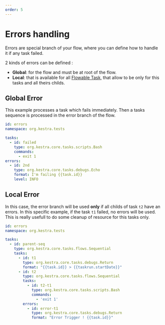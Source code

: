 ```yaml
---
order: 5
---
```

# Errors handling
Errors are special branch of your flow, where you can define how to handle it if any task failed.

2 kinds of errors can be defined : 
* **Global**: for the flow and must be at root of the flow.
* **Local**: that is available for all [Flowable Task](../flowable), that allow to be only for this tasks and all theirs childs.


## Global Error

This example processes a task which fails immediately. Then a tasks sequence is processed in the error branch of the flow.

```yaml
id: errors
namespace: org.kestra.tests

tasks:
  - id: failed
    type: org.kestra.core.tasks.scripts.Bash
    commands:
      - exit 1
errors:
  - id: 2nd
    type: org.kestra.core.tasks.debugs.Echo
    format: I'm failing {{task.id}}
    level: INFO
```


## Local Error

In this case, the error branch will be used **only** if all childs of task `t2` have an errors. 
In this specific example, if the task `t1` failed, no errors will be used. This is really usefull to do some cleanup of resource for this tasks only. 

```yaml
id: errors
namespace: org.kestra.tests

tasks:
  - id: parent-seq
    type: org.kestra.core.tasks.flows.Sequential
    tasks:
      - id: t1
        type: org.kestra.core.tasks.debugs.Return
        format: "{{task.id}} > {{taskrun.startDate}}"
      - id: t2
        type: org.kestra.core.tasks.flows.Sequential
        tasks:
          - id: t2-t1
            type: org.kestra.core.tasks.scripts.Bash
            commands:
              - 'exit 1'
        errors:
          - id: error-t1
            type: org.kestra.core.tasks.debugs.Return
            format: "Error Trigger ! {{task.id}}"
```


